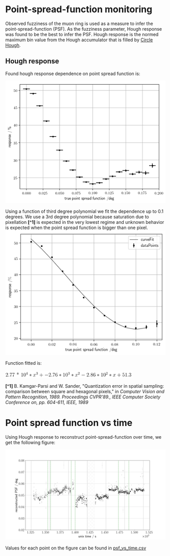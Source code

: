 # Point-spread-function monitoring

Observed fuzziness of the muon ring is used as a measure to infer the point-spread-function (PSF). As the fuzziness parameter, Hough response was found to be the best to infer the PSF. Hough response is the normed maximum bin value from the Hough accumulator that is filled by [Circle Hough](https://github.com/Laurits7/circlehough).

## Hough response

Found hough response dependence on point spread function is:

![Hough response vs point-spread-function](readme/response_vs_psf.png)


Using a function of third degree polynomial we fit the dependence up to 0.1 degrees. We use a 3rd degree polynomial because saturation due to pixellation **[^1]** is expected in the very lowest regime and unknown behavior is expected when the point spread function is bigger than one pixel.
![Hough response curve fit](readme/response_curve_fit.png)

Function fitted is: 

<img src="readme/fitFunction.png" alt="fitFunction" width="400"/>

**[^1]** B. Kamgar-Parsi and W. Sander, "Quantization error in spatial sampling: comparison between square and hexagonal pixels," in *Computer Vision and Pattern Recognition, 1989. Proceedings CVPR'89., IEEE Computer Society Conference on, pp. 604-611, IEEE, 1989*


# Point spread function vs time

Using Hough response to reconstruct point-spread-function over time, we get the following figure:

![Point-spread-function vs time](readme/psf_vs_time.png)

Values for each point on the figure can be found in [psf\_vs\_time.csv](readme/psf_vs_time.csv)


